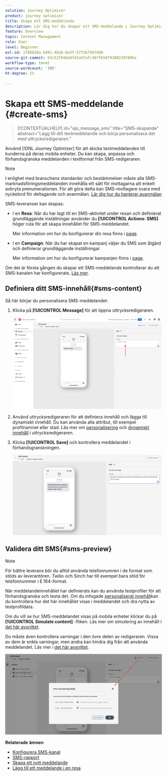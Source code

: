 ```yaml
---
solution: Journey Optimizer
product: journey optimizer
title: Skapa ett SMS-meddelande
description: Lär dig hur du skapar ett SMS-meddelande i Journey Optimizer
feature: Overview
topic: Content Management
role: User
level: Beginner
exl-id: 1f88626a-b491-4b36-8e3f-57f2b7567dd0
source-git-commit: 63c52f04da9fd1a5fafc36ffb5079380229f885e
workflow-type: tm+mt
source-wordcount: '395'
ht-degree: 2%

---
```


# Skapa ett SMS-meddelande {#create-sms}

>[!CONTEXTUALHELP]
>id="ajo_message_sms"
>title="SMS-skapande"
>abstract="Lägg till ditt textmeddelande och börja personalisera det med uttrycksredigeraren."

Använd [!DNL Journey Optimizer] för att skicka textmeddelanden till kunderna på deras mobila enheter. Du kan skapa, anpassa och förhandsgranska meddelanden i textformat från SMS-redigeraren.

>[!NOTE]
>
>I enlighet med branschens standarder och bestämmelser måste alla SMS-marknadsföringsmeddelanden innehålla ett sätt för mottagarna att enkelt avbryta prenumerationen. För att göra detta kan SMS-mottagare svara med nyckelord för deltagande och avanmälan. [Lär dig hur du hanterar avanmälan](../privacy/opt-out.md#sms-opt-out-management-sms-opt-out-management)

SMS-leveranser kan skapas:

* I en **Resa**: När du har lagt till en SMS-aktivitet under resan och definierat grundläggande inställningar använder du **[!UICONTROL Actions: SMS]** höger ruta för att skapa innehållet för SMS-meddelandet.

   Mer information om hur du konfigurerar din resa finns i [page](../building-journeys/journey-gs.md).

* I en **Campaign**: När du har skapat en kampanj väljer du SMS som åtgärd och definierar grundläggande inställningar.

   Mer information om hur du konfigurerar kampanjen finns i [page](../campaigns/create-campaign.md#configure).

Om det är första gången du skapar ett SMS-meddelande kontrollerar du att SMS-kanalen har konfigurerats. [Läs mer](../configuration/sms-configuration.md).

## Definiera ditt SMS-innehåll{#sms-content}

Så här börjar du personalisera SMS-meddelandet:

1. Klicka på **[!UICONTROL Message]** för att öppna uttrycksredigeraren.

   ![](assets/sms-content.png)

1. Använd uttrycksredigeraren för att definiera innehåll och lägga till dynamiskt innehåll. Du kan använda alla attribut, till exempel profilnamnet eller stad. Läs mer om [personalisering](../personalization/personalize.md) och [dynamiskt innehåll](../personalization/get-started-dynamic-content.md) i uttrycksredigeraren.

1. Klicka **[!UICONTROL Save]** och kontrollera meddelandet i förhandsgranskningen.

   ![](assets/sms-content-preview.png)

## Validera ditt SMS{#sms-preview}

>[!NOTE]
>
> För bättre leverans bör du alltid använda telefonnumren i de format som stöds av leverantören. Twilio och Sinch har till exempel bara stöd för telefonnummer i E.164-format.

När meddelandeinnehållet har definierats kan du använda testprofiler för att förhandsgranska och testa det. Om du infogade [personaliserat innehåll](../personalization/personalize.md)kan du kontrollera hur det här innehållet visas i meddelandet och dra nytta av testprofildata.

Om du vill se hur SMS-meddelandet visas på mobila enheter klickar du på **[!UICONTROL Simulate content]** -fliken. Läs mer om simulering av innehåll i [det här avsnittet](../design/preview.md).

Du måste även kontrollera varningar i den övre delen av redigeraren.  Vissa av dem är enkla varningar, men andra kan hindra dig från att använda meddelandet. Läs mer i [det här avsnittet](alerts.md).

![](assets/sms-alert-button.png)

<!--
## How-to video

Learn how to configure, author, and include SMS messaging into your customer journeys.

>[!VIDEO](https://video.tv.adobe.com/v/344460?quality=12)
-->
**Relaterade ämnen**

* [Konfigurera SMS-kanal](../configuration/sms-configuration.md)
* [SMS-rapport](../reports/journey-global-report.md#sms-global)
* [Skapa ett nytt meddelande](get-started-content.md)
* [Lägg till ett meddelande i en resa](../building-journeys/journeys-message.md)
